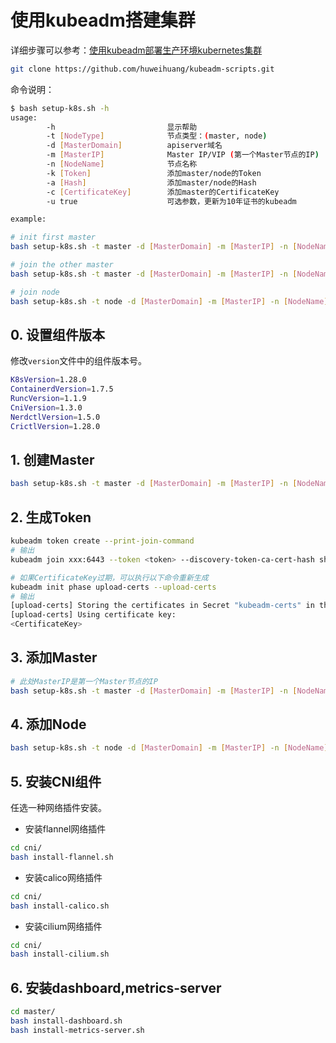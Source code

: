 # 使用kubeadm搭建集群

详细步骤可以参考：[使用kubeadm部署生产环境kubernetes集群 ](https://blog.huweihuang.com/kubernetes-notes/setup/installer/install-k8s-by-kubeadm/)

```bash
git clone https://github.com/huweihuang/kubeadm-scripts.git
```

命令说明：

```bash
$ bash setup-k8s.sh -h
usage:
        -h                         显示帮助
        -t [NodeType]              节点类型：(master, node)
        -d [MasterDomain]          apiserver域名
        -m [MasterIP]              Master IP/VIP (第一个Master节点的IP)
        -n [NodeName]              节点名称
        -k [Token]                 添加master/node的Token
        -a [Hash]                  添加master/node的Hash
        -c [CertificateKey]        添加master的CertificateKey
        -u true                    可选参数，更新为10年证书的kubeadm

example:

# init first master
bash setup-k8s.sh -t master -d [MasterDomain] -m [MasterIP] -n [NodeName] 

# join the other master
bash setup-k8s.sh -t master -d [MasterDomain] -m [MasterIP] -n [NodeName] -k [Token] -a [Hash] -c [CertificateKey]

# join node
bash setup-k8s.sh -t node -d [MasterDomain] -m [MasterIP] -n [NodeName] -k [Token] -a [Hash]
```

## 0. 设置组件版本

修改`version`文件中的组件版本号。

```bash
K8sVersion=1.28.0
ContainerdVersion=1.7.5
RuncVersion=1.1.9
CniVersion=1.3.0
NerdctlVersion=1.5.0
CrictlVersion=1.28.0
```
## 1. 创建Master

```bash
bash setup-k8s.sh -t master -d [MasterDomain] -m [MasterIP] -n [NodeName] 
```

## 2. 生成Token

```bash
kubeadm token create --print-join-command
# 输出
kubeadm join xxx:6443 --token <token> --discovery-token-ca-cert-hash sha256:<hash>

# 如果CertificateKey过期，可以执行以下命令重新生成
kubeadm init phase upload-certs --upload-certs
# 输出
[upload-certs] Storing the certificates in Secret "kubeadm-certs" in the "kube-system" Namespace
[upload-certs] Using certificate key:
<CertificateKey>
```

## 3. 添加Master

```bash
# 此处MasterIP是第一个Master节点的IP
bash setup-k8s.sh -t master -d [MasterDomain] -m [MasterIP] -n [NodeName] -k [Token] -a [Hash] -c [CertificateKey]
```

## 4. 添加Node

```bash
bash setup-k8s.sh -t node -d [MasterDomain] -m [MasterIP] -n [NodeName] -k [Token] -a [Hash]
```

## 5. 安装CNI组件

任选一种网络插件安装。

- 安装flannel网络插件

```bash
cd cni/
bash install-flannel.sh
```

- 安装calico网络插件

```bash
cd cni/
bash install-calico.sh
```

- 安装cilium网络插件

```bash
cd cni/
bash install-cilium.sh
```

## 6. 安装dashboard,metrics-server

```bash
cd master/
bash install-dashboard.sh
bash install-metrics-server.sh
```

